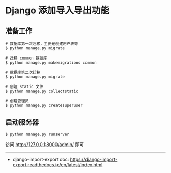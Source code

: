 # Django 添加导入导出功能


## 准备工作

    # 数据库第一次迁移，主要是创建用户表等
    $ python manage.py migrate

    # 迁移 common 数据库
    $ python manage.py makemigrations common

    # 数据库第二次迁移
    $ python manage.py migrate

    # 创建 static 文件
    $ python manage.py collectstatic

    # 创建管理员
    $ python manage.py createsuperuser


## 启动服务器

    $ python manage.py runserver

访问 http://127.0.0.1:8000/admin/ 即可

---

- django-import-export doc: https://django-import-export.readthedocs.io/en/latest/index.html
